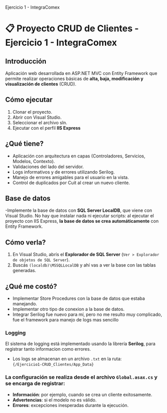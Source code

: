 Ejercicio 1 - IntegraComex

# 📋 Proyecto CRUD de Clientes - Ejercicio 1  - IntegraComex

## Introducción

Aplicación web desarrollada en ASP.NET MVC con Entity Framework que permite realizar operaciones básicas de **alta, baja, modificación y visualización de clientes** (CRUD).

## Cómo ejecutar

1. Clonar el proyecto.
2. Abrir con Visual Studio.
3. Seleccionar el archivo sln.
4. Ejecutar con el perfil **IIS Express**

## ¿Qué tiene?

- Aplicación  con arquitectura en capas (Controladores, Servicios, Modelos, Contexto).
- Validaciones del lado del servidor.
- Logs informativos y de errores utilizando Serilog.
- Manejo de errores amigables para el usuario en la vista.
- Control de duplicados por Cuit al crear un nuevo cliente.

## Base de datos

-Implemente la base de datos con **SQL Server LocalDB**, que viene con Visual Studio. No hay que instalar nada ni ejecutar scripts: al ejecutar el proyecto con IIS Express, **la base de datos se crea automáticamente** con Entity Framework.

## Cómo verla?

1. En Visual Studio, abrís el **Explorador de SQL Server** (`Ver > Explorador de objetos de SQL Server`).
2. Buscás `(localdb)\MSSQLLocalDB` y ahí vas a ver la base con las tablas generadas.

##  ¿Qué me costó?

- Implementar Store Procedures con la base de datos que estaba manejando.
- Implementar otro tipo de conexion a la base de datos.
- Integrar Serilog fue nuevo para mí, pero no me resulto muy complicado, fue el framework para manejo de logs mas sencillo 

###  Logging 

El sistema de logging está implementado usando la librería **Serilog**, para registrar tanto informacion como errores.

-  Los logs se almacenan en un archivo `.txt` en la ruta:  
  `{/Ejercicio1-CRUD_Clientes/App_Data}`  


###  La configuración se realiza desde el archivo `Global.asax.cs` y se encarga de registrar:
  - **Información**: por ejemplo, cuando se crea un cliente exitosamente.
  - **Advertencias**: si el modelo no es válido.
  - **Errores**: excepciones inesperadas durante la ejecución.
